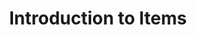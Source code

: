 ---
title: Introduction to Items
keywords: sample
summary: "This is just a sample topic..."
permalink: ref_item_intro.html
---